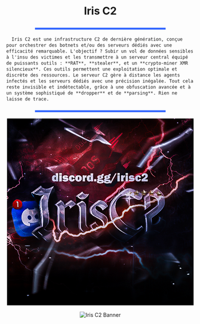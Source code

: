 <h1 align="center">Iris C2</h1>

<p align="center">
  <img src="https://github.com/mael0salah/MAEL0SALAH/blob/main/LINE.PNG?raw=true" alt="Separator Line" />
</p>

```
  Iris C2 est une infrastructure C2 de dernière génération, conçue pour orchestrer des botnets et/ou des serveurs dédiés avec une efficacité remarquable. L'objectif ? Subir un vol de données sensibles à l'insu des victimes et les transmettre à un serveur central équipé de puissants outils : **RAT**, **stealer**, et un **crypto-miner XMR silencieux**. Ces outils permettent une exploitation optimale et discrète des ressources. Le serveur C2 gère à distance les agents infectés et les serveurs dédiés avec une précision inégalée. Tout cela reste invisible et indétectable, grâce à une obfuscation avancée et à un système sophistiqué de **dropper** et de **parsing**. Rien ne laisse de trace.
```

<p align="center">
  <img src="https://github.com/mael0salah/MAEL0SALAH/blob/main/LINE.PNG?raw=true" alt="Separator Line" />
</p>

<p align="center">
  <img src="https://raw.githubusercontent.com/mael0salah/IRIS-C2/refs/heads/main/LOGO.PNG" alt="Iris C2 Logo" />
</p>

<p align="center">
  <img src="https://github.com/mael0salah/IRIS-C2/blob/main/BANNER.png?raw=true" alt="Iris C2 Banner" />
</p>
